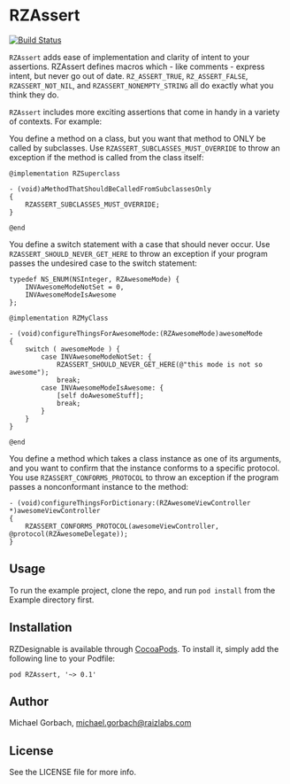 RZAssert
============

[![Build Status](https://travis-ci.org/Raizlabs/RZAssert.svg)](https://travis-ci.org/Raizlabs/RZAssert)

`RZAssert` adds ease of implementation and clarity of intent to your assertions. RZAssert defines macros which - like comments - express intent, but never go out of date. `RZ_ASSERT_TRUE`, `RZ_ASSERT_FALSE`, `RZASSERT_NOT_NIL`, and `RZASSERT_NONEMPTY_STRING` all do exactly what you think they do.

`RZAssert` includes more exciting assertions that come in handy in a variety of contexts. For example:

You define a method on a class, but you want that method to ONLY be called by subclasses. Use `RZASSERT_SUBCLASSES_MUST_OVERRIDE` to throw an exception if the method is called from the class itself:

	@implementation RZSuperclass
	
	- (void)aMethodThatShouldBeCalledFromSubclassesOnly
	{
		RZASSERT_SUBCLASSES_MUST_OVERRIDE;
	}

	@end

You define a switch statement with a case that should never occur. Use `RZASSERT_SHOULD_NEVER_GET_HERE` to throw an exception if your program passes the undesired case to the switch statement:

	typedef NS_ENUM(NSInteger, RZAwesomeMode) {
		INVAwesomeModeNotSet = 0,
		INVAwesomeModeIsAwesome
	};

	@implementation RZMyClass

	- (void)configureThingsForAwesomeMode:(RZAwesomeMode)awesomeMode
	{
		switch ( awesomeMode ) {
			case INVAwesomeModeNotSet: {
				RZASSERT_SHOULD_NEVER_GET_HERE(@"this mode is not so awesome");
				break;
	  		case INVAwesomeModeIsAwesome: {
				[self doAwesomeStuff];
				break;
			}
		}
	}

	@end

You define a method which takes a class instance as one of its arguments, and you want to confirm that the instance conforms to a specific protocol. You use `RZASSERT_CONFORMS_PROTOCOL` to throw an exception if the program passes a nonconformant instance to the method:

	- (void)configureThingsForDictionary:(RZAwesomeViewController *)awesomeViewController
	{
		RZASSERT_CONFORMS_PROTOCOL(awesomeViewController, @protocol(RZAwesomeDelegate));
	}

## Usage

To run the example project, clone the repo, and run `pod install` from the Example directory first.

## Installation

RZDesignable is available through [CocoaPods](http://cocoapods.org). To install
it, simply add the following line to your Podfile:

    pod RZAssert, '~> 0.1'

## Author

Michael Gorbach, michael.gorbach@raizlabs.com

## License

See the LICENSE file for more info.
